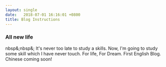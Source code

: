 ```yaml
---
layout: single
date:   2018-07-01 16:16:01 +0800
title: Blog Instructions
---
```

### All new life
nbsp&;nbsp&; It's never too late to study a skills.
Now, I'm going to study some skill which I have never touch.
For life, For Dream.
First English Blog. Chinese coming soon!
